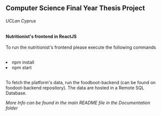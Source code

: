 <h2>Computer Science Final Year Thesis Project</h2>
<h6>UCLan Cyprus</h6>

<h4>Nutritionist's frontend in ReactJS</h4>

<p>To run the nutritionist's frontend please execute the following commands</p>

<br/>

<li>npm install</li>
<li>npm start</li>

<br/>

<p>To fetch the platform's data, run the foodboot-backend (can be found on foodoot-backend repository). The data are hosted in a Remote SQL Database.</p>

<em>More Info can be found in the main README file in the Documentation folder</em>
